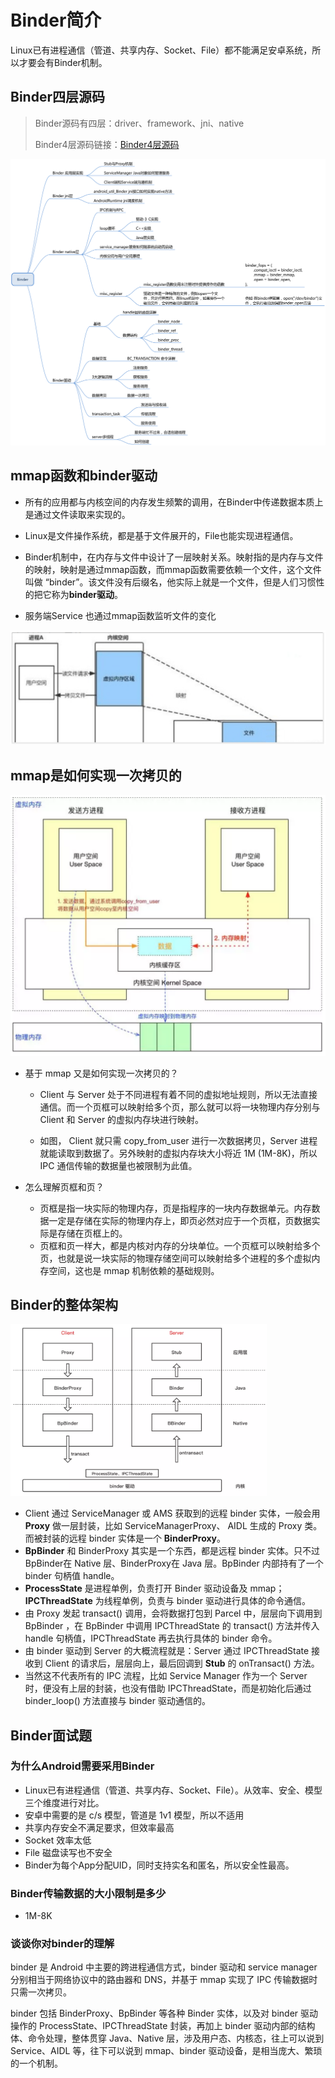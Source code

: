 # Binder简介

Linux已有进程通信（管道、共享内存、Socket、File）都不能满足安卓系统，所以才要会有Binder机制。

## Binder四层源码

>  Binder源码有四层：driver、framework、jni、native
>
>  Binder4层源码链接：[Binder4层源码](002_Binder之linux内存基础.assets/Binder4层源码)

![image-20220322151824804](002_Binder之linux内存基础.assets/Binder的四层结构.png)

## mmap函数和binder驱动

- 所有的应用都与内核空间的内存发生频繁的调用，在Binder中传递数据本质上是通过文件读取来实现的。

- Linux是文件操作系统，都是基于文件展开的，File也能实现进程通信。

- Binder机制中，在内存与文件中设计了一层映射关系。映射指的是内存与文件的映射，映射是通过mmap函数，而mmap函数需要依赖一个文件，这个文件叫做 “binder”。该文件没有后缀名，他实际上就是一个文件，但是人们习惯性的把它称为**binder驱动**。
- 服务端Service 也通过mmap函数监听文件的变化

<img src="002_Binder之linux内存基础.assets/image-20220322163443479.png" alt="image-20220322163443479" style="zoom:50%;" />

## mmap是如何实现一次拷贝的

<img src="002_Binder之linux内存基础.assets/image-20220322163928428.png" alt="image-20220322163928428" style="zoom:50%;" />

- 基于 mmap 又是如何实现一次拷贝的？

  - Client 与 Server 处于不同进程有着不同的虚拟地址规则，所以无法直接通信。而一个页框可以映射给多个页，那么就可以将一块物理内存分别与 Client 和 Server 的虚拟内存块进行映射。

  - 如图， Client 就只需 copy_from_user 进行一次数据拷贝，Server 进程就能读取到数据了。另外映射的虚拟内存块大小将近 1M (1M-8K)，所以 IPC 通信传输的数据量也被限制为此值。

- 怎么理解页框和页？
  - 页框是指一块实际的物理内存，页是指程序的一块内存数据单元。内存数据一定是存储在实际的物理内存上，即页必然对应于一个页框，页数据实际是存储在页框上的。
  - 页框和页一样大，都是内核对内存的分块单位。一个页框可以映射给多个页，也就是说一块实际的物理存储空间可以映射给多个进程的多个虚拟内存空间，这也是 mmap 机制依赖的基础规则。

## Binder的整体架构

<img src="002_Binder之linux内存基础.assets/image-20220322164802531.png" alt="image-20220322164802531" style="zoom:40%;" />

- Client 通过 ServiceManager 或 AMS 获取到的远程 binder 实体，一般会用 **Proxy** 做一层封装，比如 ServiceManagerProxy、 AIDL 生成的 Proxy 类。而被封装的远程 binder 实体是一个 **BinderProxy**。
- **BpBinder** 和 BinderProxy 其实是一个东西，都是远程 binder 实体。只不过BpBinder在 Native 层、BinderProxy在 Java 层。BpBinder 内部持有了一个 binder 句柄值 handle。
- **ProcessState** 是进程单例，负责打开 Binder 驱动设备及 mmap；**IPCThreadState** 为线程单例，负责与 binder 驱动进行具体的命令通信。
- 由 Proxy 发起 transact() 调用，会将数据打包到 Parcel 中，层层向下调用到 BpBinder ，在 BpBinder 中调用 IPCThreadState 的 transact() 方法并传入 handle 句柄值，IPCThreadState 再去执行具体的 binder 命令。
- 由 binder 驱动到 Server 的大概流程就是：Server 通过 IPCThreadState 接收到 Client 的请求后，层层向上，最后回调到 **Stub** 的 onTransact() 方法。
- 当然这不代表所有的 IPC 流程，比如 Service Manager 作为一个 Server 时，便没有上层的封装，也没有借助 IPCThreadState，而是初始化后通过 binder_loop() 方法直接与 binder 驱动通信的。

## Binder面试题

### 为什么Android需要采用Binder

- Linux已有进程通信（管道、共享内存、Socket、File）。从效率、安全、模型三个维度进行对比。
- 安卓中需要的是 c/s 模型，管道是 1v1 模型，所以不适用
- 共享内存安全不满足要求，但效率最高
- Socket 效率太低
- File 磁盘读写也不安全
- Binder为每个App分配UID，同时支持实名和匿名，所以安全性最高。

### Binder传输数据的大小限制是多少

- 1M-8K

### 谈谈你对binder的理解

binder 是 Android 中主要的跨进程通信方式，binder 驱动和 service manager 分别相当于网络协议中的路由器和 DNS，并基于 mmap 实现了 IPC 传输数据时只需一次拷贝。

binder 包括 BinderProxy、BpBinder 等各种 Binder 实体，以及对 binder 驱动操作的 ProcessState、IPCThreadState 封装，再加上 binder 驱动内部的结构体、命令处理，整体贯穿 Java、Native 层，涉及用户态、内核态，往上可以说到 Service、AIDL 等，往下可以说到 mmap、binder 驱动设备，是相当庞大、繁琐的一个机制。

